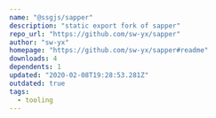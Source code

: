 ```yaml
---
name: "@ssgjs/sapper"
description: "static export fork of sapper"
repo_url: "https://github.com/sw-yx/sapper"
author: "sw-yx"
homepage: "https://github.com/sw-yx/sapper#readme"
downloads: 4
dependents: 1
updated: "2020-02-08T19:28:53.281Z"
outdated: true
tags: 
  - tooling
---
```

